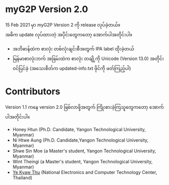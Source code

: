 # myG2P Version 2.0

15 Feb 2021 မှာ myG2P Version 2 ကို release လုပ်ခဲ့တယ်။  
အဓိက update လုပ်ထားတဲ့ အပိုင်းတွေကတော့ အောက်ပါအတိုင်းပါ။  

- အဘိဓာန်ထဲက စာလုံး တစ်လုံးချင်းစီအတွက် IPA label ထိုးခဲ့တယ်
- မြန်မာစာလုံးဘက် အခြမ်းထဲက စာလုံး တချို့ကို Unicode (Version 13.0) အတိုင်းဝင်ပြင်ခဲ့
  (အသေးစိတ်က updated-info.txt ဖိုင်ကို ဖတ်ကြည့်ပါ)  
  
# Contributors 

Version 1.1 ကနေ version 2.0 ဖြစ်လာဖို့အတွက် ကြိုးစားခဲ့ကြသူတွေကတော့ အောက်ပါအတိုင်းပါ။  

- Honey Htun (Ph.D. Candidate, Yangon Technological University, Myanmar)
- Ni Htwe Aung (Ph.D. Candidate,Yangon Technological University, Myanmar)
- Shwe Sin Moe (a Master's student, Yangon Technological University, Myanmar)
- Wint Theingi (a Master's student, Yangon Technological University, Myanmar)
- [Ye Kyaw Thu](https://sites.google.com/site/yekyawthunlp/) (National Electronics and Computer Technology Center, Thailand)


